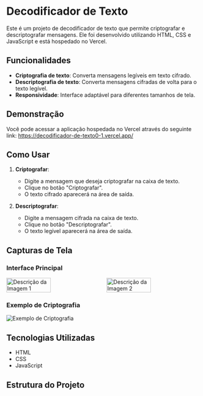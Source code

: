 # Decodificador de Texto

Este é um projeto de decodificador de texto que permite criptografar e descriptografar mensagens. Ele foi desenvolvido utilizando HTML, CSS e JavaScript e está hospedado no Vercel.

## Funcionalidades

- **Criptografia de texto**: Converta mensagens legíveis em texto cifrado.
- **Descriptografia de texto**: Converta mensagens cifradas de volta para o texto legível.
- **Responsividade**: Interface adaptável para diferentes tamanhos de tela.

## Demonstração

Você pode acessar a aplicação hospedada no Vercel através do seguinte link: https://decodificador-de-texto0-1.vercel.app/

## Como Usar

1. **Criptografar**:
    - Digite a mensagem que deseja criptografar na caixa de texto.
    - Clique no botão "Criptografar".
    - O texto cifrado aparecerá na área de saída.

2. **Descriptografar**:
    - Digite a mensagem cifrada na caixa de texto.
    - Clique no botão "Descriptografar".
    - O texto legível aparecerá na área de saída.

## Capturas de Tela

### Interface Principal
<div style="display: flex;">
  <img src="![decodificadorDesktop](https://github.com/user-attachments/assets/6f6392c7-d924-4dd9-a6ae-405390d91c33)" alt="Descrição da Imagem 1" style="width: 48%; margin-right: 4%;" />
  <img src="link-para-sua-imagem2.png" alt="Descrição da Imagem 2" style="width: 48%;" />
</div>


### Exemplo de Criptografia
![Exemplo de Criptografia](link-para-sua-imagem.png)

## Tecnologias Utilizadas

- HTML
- CSS
- JavaScript

## Estrutura do Projeto




